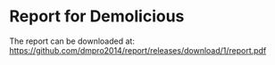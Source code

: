 Report for Demolicious
======================

The report can be downloaded at:
<https://github.com/dmpro2014/report/releases/download/1/report.pdf>
